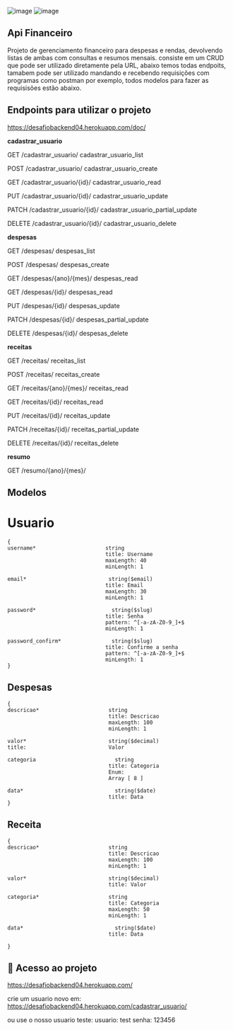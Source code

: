 ![image](https://img.shields.io/badge/Python-14354C?style=for-the-badge&logo=python&logoColor=white)
![image](https://img.shields.io/badge/Django-092E20?style=for-the-badge&logo=django&logoColor=white)


##  Api Financeiro

Projeto de gerenciamento financeiro para despesas e rendas, devolvendo listas de ambas com consultas e resumos mensais.
consiste em um  CRUD que pode ser utilizado diretamente pela URL, abaixo temos todas endpoits, tamabem pode ser utilizado mandando e recebendo requisições com programas como postman por exemplo, todos modelos para fazer as requisisões estão abaixo.


## Endpoints para utilizar o projeto

https://desafiobackend04.herokuapp.com/doc/

<b>cadastrar_usuario</b>


GET
/cadastrar_usuario/
cadastrar_usuario_list


POST
/cadastrar_usuario/
cadastrar_usuario_create


GET
/cadastrar_usuario/{id}/
cadastrar_usuario_read


PUT
/cadastrar_usuario/{id}/
cadastrar_usuario_update


PATCH
/cadastrar_usuario/{id}/
cadastrar_usuario_partial_update


DELETE
/cadastrar_usuario/{id}/
cadastrar_usuario_delete

<b>despesas</b>


GET
/despesas/
despesas_list


POST
/despesas/
despesas_create


GET
/despesas/{ano}/{mes}/
despesas_read


GET
/despesas/{id}/
despesas_read


PUT
/despesas/{id}/
despesas_update


PATCH
/despesas/{id}/
despesas_partial_update


DELETE
/despesas/{id}/
despesas_delete

<b>receitas</b>


GET
/receitas/
receitas_list


POST
/receitas/
receitas_create


GET
/receitas/{ano}/{mes}/
receitas_read


GET
/receitas/{id}/
receitas_read


PUT
/receitas/{id}/
receitas_update


PATCH
/receitas/{id}/
receitas_partial_update


DELETE
/receitas/{id}/
receitas_delete

<b>resumo</b>

GET
/resumo/{ano}/{mes}/


## Modelos

# Usuario
```
{
username*                      string
                               title: Username
                               maxLength: 40
                               minLength: 1
                               
email*	                        string($email)          
                               title: Email
                               maxLength: 30
                               minLength: 1
                               
password*	                     string($slug)        
                               title: Senha                   
                               pattern: ^[-a-zA-Z0-9_]+$
                               minLength: 1
                               
password_confirm*	             string($slug)
                               title: Confirme a senha        
                               pattern: ^[-a-zA-Z0-9_]+$
                               minLength: 1 
}
```

## Despesas
```
{
descricao*	                    string
                                title: Descricao
                                maxLength: 100
                                minLength: 1
                                
valor*	                        string($decimal)
title:                          Valor     

categoria	                      string
                                title: Categoria
                                Enum:
                                Array [ 8 ]
                                
data*	                          string($date)
                                title: Data 
}
```

## Receita
```
{
descricao*	                    string               
                                title: Descricao
                                maxLength: 100
                                minLength: 1
                                
valor*	                        string($decimal)
                                title: Valor
                                
categoria*	                    string
                                title: Categoria
                                maxLength: 50
                                minLength: 1
                                
data*	                          string($date)
                                title: Data
 
}
```

## 📁 Acesso ao projeto

https://desafiobackend04.herokuapp.com/

crie um usuario novo em: 
https://desafiobackend04.herokuapp.com/cadastrar_usuario/

ou use o nosso usuario teste:
usuario: test
senha: 123456

